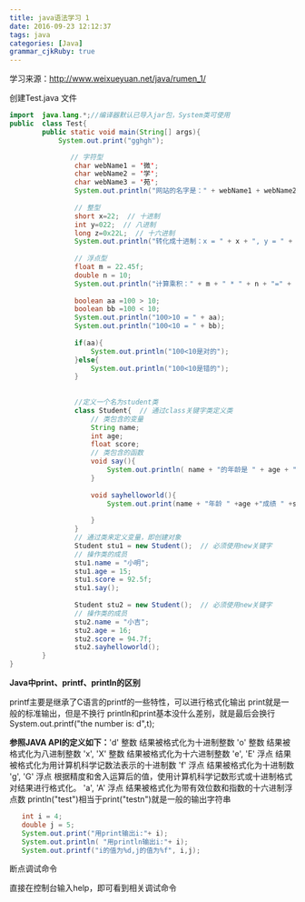 ```yaml
---
title: java语法学习 1
date: 2016-09-23 12:12:37
tags: java
categories: [Java]
grammar_cjkRuby: true
---
```


学习来源：http://www.weixueyuan.net/java/rumen_1/

创建Test.java 文件

```java
import  java.lang.*;//编译器默认已导入jar包，System类可使用
public  class Test{
		public static void main(String[] args){
			System.out.print("gghgh");

			   // 字符型
				char webName1 = '微';
				char webName2 = '学';
				char webName3 = '苑';
				System.out.println("网站的名字是：" + webName1 + webName2 + webName3);
			       
				// 整型
				short x=22;  // 十进制
				int y=022;  // 八进制
				long z=0x22L;  // 十六进制
				System.out.println("转化成十进制：x = " + x + ", y = " + y + ", z = " + z);
			       
				// 浮点型
				float m = 22.45f;
				double n = 10;
				System.out.println("计算乘积：" + m + " * " + n + "=" + m*n);
				
				boolean aa =100 > 10;
				boolean bb =100 < 10;
				System.out.println("100>10 = " + aa);
				System.out.println("100<10 = " + bb);
				   
				if(aa){
					System.out.println("100<10是对的");
				}else{
					System.out.println("100<10是错的");
				}		
				
				
				//定义一个名为student类
				class Student{  // 通过class关键字类定义类
					// 类包含的变量
					String name;
					int age;
					float score;
					// 类包含的函数
					void say(){
						System.out.println( name + "的年龄是 " + age + "，成绩是 " + score);
					}
					
					void sayhelloworld(){
						System.out.print(name + "年龄 " +age +"成绩 " +score);
						
					}
				}
				// 通过类来定义变量，即创建对象
				Student stu1 = new Student();  // 必须使用new关键字
				// 操作类的成员
				stu1.name = "小明";
				stu1.age = 15;
				stu1.score = 92.5f;
				stu1.say();
				
				Student stu2 = new Student();  // 必须使用new关键字
				// 操作类的成员
				stu2.name = "小吉";
				stu2.age = 16;
				stu2.score = 94.7f;
				stu2.sayhelloworld();
		}
}
```


**Java中print、printf、println的区别**

printf主要是继承了C语言的printf的一些特性，可以进行格式化输出
print就是一般的标准输出，但是不换行
println和print基本没什么差别，就是最后会换行
System.out.printf("the number is: d",t);

**参照JAVA API的定义如下：**'d' 整数 结果被格式化为十进制整数
'o' 整数 结果被格式化为八进制整数
'x', 'X' 整数 结果被格式化为十六进制整数
'e', 'E' 浮点 结果被格式化为用计算机科学记数法表示的十进制数
'f' 浮点 结果被格式化为十进制数
'g', 'G' 浮点 根据精度和舍入运算后的值，使用计算机科学记数形式或十进制格式对结果进行格式化。
'a', 'A' 浮点 结果被格式化为带有效位数和指数的十六进制浮点数
println("test")相当于print("testn")就是一般的输出字符串



```java
   int i = 4;
   double j = 5;
   System.out.print("用print输出i:"+ i);
   System.out.println( "用println输出i:"+ i);
   System.out.printf("i的值为%d,j的值为%f", i,j);
```




断点调试命令

直接在控制台输入help，即可看到相关调试命令

